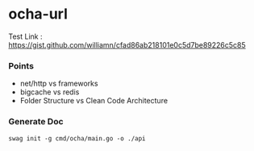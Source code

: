 # ocha-url
Test Link : https://gist.github.com/williamn/cfad86ab218101e0c5d7be89226c5c85

### Points 
- net/http vs frameworks
- bigcache vs redis
- Folder Structure vs Clean Code Architecture

### Generate Doc
```shell 
swag init -g cmd/ocha/main.go -o ./api
```